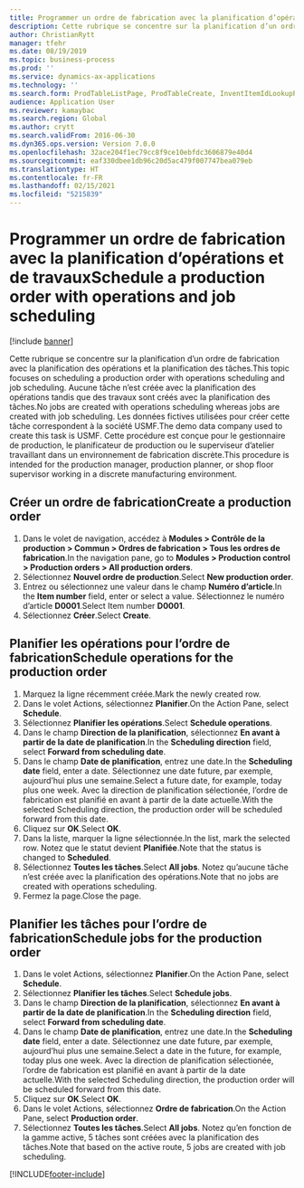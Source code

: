 ```yaml
---
title: Programmer un ordre de fabrication avec la planification d’opérations et de travaux
description: Cette rubrique se concentre sur la planification d’un ordre de fabrication avec la planification des opérations et la planification des tâches.
author: ChristianRytt
manager: tfehr
ms.date: 08/19/2019
ms.topic: business-process
ms.prod: ''
ms.service: dynamics-ax-applications
ms.technology: ''
ms.search.form: ProdTableListPage, ProdTableCreate, InventItemIdLookupPurchase, ProdSchedule, ProdTable, ProdRouteJob
audience: Application User
ms.reviewer: kamaybac
ms.search.region: Global
ms.author: crytt
ms.search.validFrom: 2016-06-30
ms.dyn365.ops.version: Version 7.0.0
ms.openlocfilehash: 32ace204f1ec79cc8f9ce10ebfdc3606879e40d4
ms.sourcegitcommit: eaf330dbee1db96c20d5ac479f007747bea079eb
ms.translationtype: HT
ms.contentlocale: fr-FR
ms.lasthandoff: 02/15/2021
ms.locfileid: "5215839"
---
```

# <a name="schedule-a-production-order-with-operations-and-job-scheduling"></a><span data-ttu-id="d460d-103">Programmer un ordre de fabrication avec la planification d’opérations et de travaux</span><span class="sxs-lookup"><span data-stu-id="d460d-103">Schedule a production order with operations and job scheduling</span></span>

[!include [banner](../../includes/banner.md)]

<span data-ttu-id="d460d-104">Cette rubrique se concentre sur la planification d’un ordre de fabrication avec la planification des opérations et la planification des tâches.</span><span class="sxs-lookup"><span data-stu-id="d460d-104">This topic focuses on scheduling a production order with operations scheduling and job scheduling.</span></span> <span data-ttu-id="d460d-105">Aucune tâche n’est créée avec la planification des opérations tandis que des travaux sont créés avec la planification des tâches.</span><span class="sxs-lookup"><span data-stu-id="d460d-105">No jobs are created with operations scheduling whereas jobs are created with job scheduling.</span></span> <span data-ttu-id="d460d-106">Les données fictives utilisées pour créer cette tâche correspondent à la société USMF.</span><span class="sxs-lookup"><span data-stu-id="d460d-106">The demo data company used to create this task is USMF.</span></span> <span data-ttu-id="d460d-107">Cette procédure est conçue pour le gestionnaire de production, le planificateur de production ou le superviseur d’atelier travaillant dans un environnement de fabrication discrète.</span><span class="sxs-lookup"><span data-stu-id="d460d-107">This procedure is intended for the production manager, production planner, or shop floor supervisor working in a discrete manufacturing environment.</span></span>


## <a name="create-a-production-order"></a><span data-ttu-id="d460d-108">Créer un ordre de fabrication</span><span class="sxs-lookup"><span data-stu-id="d460d-108">Create a production order</span></span>
1. <span data-ttu-id="d460d-109">Dans le volet de navigation, accédez à **Modules > Contrôle de la production > Commun > Ordres de fabrication > Tous les ordres de fabrication**.</span><span class="sxs-lookup"><span data-stu-id="d460d-109">In the navigation pane, go to **Modules > Production control > Production orders > All production orders**.</span></span>
2. <span data-ttu-id="d460d-110">Sélectionnez **Nouvel ordre de production**.</span><span class="sxs-lookup"><span data-stu-id="d460d-110">Select **New production order**.</span></span>
3. <span data-ttu-id="d460d-111">Entrez ou sélectionnez une valeur dans le champ **Numéro d’article**.</span><span class="sxs-lookup"><span data-stu-id="d460d-111">In the **Item number** field, enter or select a value.</span></span> <span data-ttu-id="d460d-112">Sélectionnez le numéro d’article **D0001**.</span><span class="sxs-lookup"><span data-stu-id="d460d-112">Select Item number **D0001**.</span></span>  
4. <span data-ttu-id="d460d-113">Sélectionnez **Créer**.</span><span class="sxs-lookup"><span data-stu-id="d460d-113">Select **Create**.</span></span>

## <a name="schedule-operations-for-the-production-order"></a><span data-ttu-id="d460d-114">Planifier les opérations pour l’ordre de fabrication</span><span class="sxs-lookup"><span data-stu-id="d460d-114">Schedule operations for the production order</span></span>
1. <span data-ttu-id="d460d-115">Marquez la ligne récemment créée.</span><span class="sxs-lookup"><span data-stu-id="d460d-115">Mark the newly created row.</span></span>      
2. <span data-ttu-id="d460d-116">Dans le volet Actions, sélectionnez **Planifier**.</span><span class="sxs-lookup"><span data-stu-id="d460d-116">On the Action Pane, select **Schedule**.</span></span>
3. <span data-ttu-id="d460d-117">Sélectionnez **Planifier les opérations**.</span><span class="sxs-lookup"><span data-stu-id="d460d-117">Select **Schedule operations**.</span></span>
4. <span data-ttu-id="d460d-118">Dans le champ **Direction de la planification**, sélectionnez **En avant à partir de la date de planification**.</span><span class="sxs-lookup"><span data-stu-id="d460d-118">In the **Scheduling direction** field, select **Forward from scheduling date**.</span></span>
5. <span data-ttu-id="d460d-119">Dans le champ **Date de planification**, entrez une date.</span><span class="sxs-lookup"><span data-stu-id="d460d-119">In the **Scheduling date** field, enter a date.</span></span> <span data-ttu-id="d460d-120">Sélectionnez une date future, par exemple, aujourd’hui plus une semaine.</span><span class="sxs-lookup"><span data-stu-id="d460d-120">Select a future date, for example, today plus one week.</span></span> <span data-ttu-id="d460d-121">Avec la direction de planification sélectionée, l’ordre de fabrication est planifié en avant à partir de la date actuelle.</span><span class="sxs-lookup"><span data-stu-id="d460d-121">With the selected Scheduling direction, the production order will be scheduled forward from this date.</span></span>  
6. <span data-ttu-id="d460d-122">Cliquez sur **OK**.</span><span class="sxs-lookup"><span data-stu-id="d460d-122">Select **OK**.</span></span>
7. <span data-ttu-id="d460d-123">Dans la liste, marquer la ligne sélectionnée.</span><span class="sxs-lookup"><span data-stu-id="d460d-123">In the list, mark the selected row.</span></span> <span data-ttu-id="d460d-124">Notez que le statut devient **Planifiée**.</span><span class="sxs-lookup"><span data-stu-id="d460d-124">Note that the status is changed to **Scheduled**.</span></span> 
8. <span data-ttu-id="d460d-125">Sélectionnez **Toutes les tâches**.</span><span class="sxs-lookup"><span data-stu-id="d460d-125">Select **All jobs**.</span></span> <span data-ttu-id="d460d-126">Notez qu’aucune tâche n’est créée avec la planification des opérations.</span><span class="sxs-lookup"><span data-stu-id="d460d-126">Note that no jobs are created with operations scheduling.</span></span>  
9. <span data-ttu-id="d460d-127">Fermez la page.</span><span class="sxs-lookup"><span data-stu-id="d460d-127">Close the page.</span></span>

## <a name="schedule-jobs-for-the-production-order"></a><span data-ttu-id="d460d-128">Planifier les tâches pour l’ordre de fabrication</span><span class="sxs-lookup"><span data-stu-id="d460d-128">Schedule jobs for the production order</span></span>
1. <span data-ttu-id="d460d-129">Dans le volet Actions, sélectionnez **Planifier**.</span><span class="sxs-lookup"><span data-stu-id="d460d-129">On the Action Pane, select **Schedule**.</span></span>
2. <span data-ttu-id="d460d-130">Sélectionnez **Planifier les tâches**.</span><span class="sxs-lookup"><span data-stu-id="d460d-130">Select **Schedule jobs**.</span></span>
3. <span data-ttu-id="d460d-131">Dans le champ **Direction de la planification**, sélectionnez **En avant à partir de la date de planification**.</span><span class="sxs-lookup"><span data-stu-id="d460d-131">In the **Scheduling direction** field, select **Forward from scheduling date**.</span></span>
4. <span data-ttu-id="d460d-132">Dans le champ **Date de planification**, entrez une date.</span><span class="sxs-lookup"><span data-stu-id="d460d-132">In the **Scheduling date** field, enter a date.</span></span> <span data-ttu-id="d460d-133">Sélectionnez une date future, par exemple, aujourd’hui plus une semaine.</span><span class="sxs-lookup"><span data-stu-id="d460d-133">Select a date in the future, for example, today plus one week.</span></span> <span data-ttu-id="d460d-134">Avec la direction de planification sélectionée, l’ordre de fabrication est planifié en avant à partir de la date actuelle.</span><span class="sxs-lookup"><span data-stu-id="d460d-134">With the selected Scheduling direction, the production order will be scheduled forward from this date.</span></span>  
5. <span data-ttu-id="d460d-135">Cliquez sur **OK**.</span><span class="sxs-lookup"><span data-stu-id="d460d-135">Select **OK**.</span></span>
6. <span data-ttu-id="d460d-136">Dans le volet Actions, sélectionnez **Ordre de fabrication**.</span><span class="sxs-lookup"><span data-stu-id="d460d-136">On the Action Pane, select **Production order**.</span></span>
7. <span data-ttu-id="d460d-137">Sélectionnez **Toutes les tâches**.</span><span class="sxs-lookup"><span data-stu-id="d460d-137">Select **All jobs**.</span></span> <span data-ttu-id="d460d-138">Notez qu’en fonction de la gamme active, 5 tâches sont créées avec la planification des tâches.</span><span class="sxs-lookup"><span data-stu-id="d460d-138">Note that based on the active route, 5 jobs are created with job scheduling.</span></span>  



[!INCLUDE[footer-include](../../../includes/footer-banner.md)]